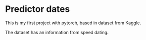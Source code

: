 # Predictor dates
This is my first project with pytorch, based in dataset from Kaggle.

The dataset has an information from speed dating.
